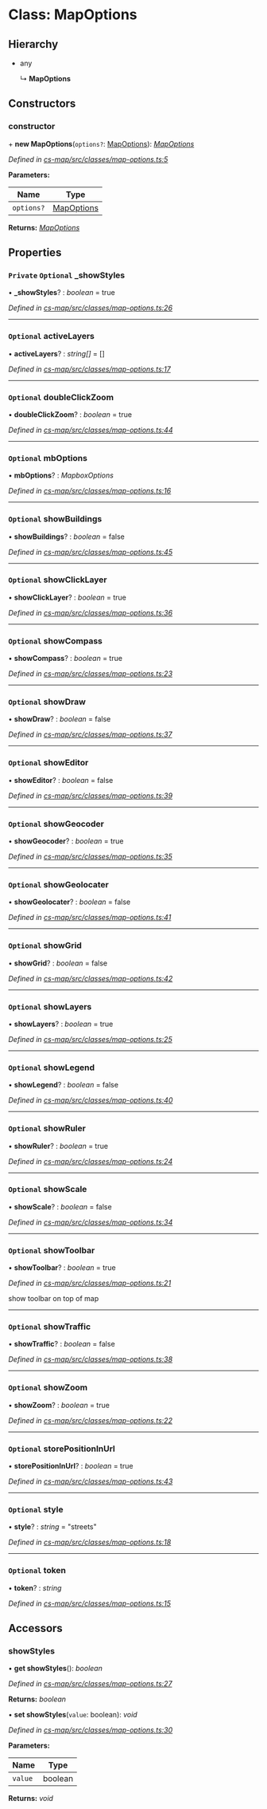 # Class: MapOptions

## Hierarchy

* any

  ↳ **MapOptions**

## Constructors

###  constructor

\+ **new MapOptions**(`options?`: [MapOptions](_cs_map_src_classes_map_options_.mapoptions.md)): *[MapOptions](_cs_map_src_classes_map_options_.mapoptions.md)*

*Defined in [cs-map/src/classes/map-options.ts:5](https://github.com/RichardHovenkamp/csnext/blob/0e0b9b29/packages/cs-map/src/classes/map-options.ts#L5)*

**Parameters:**

Name | Type |
------ | ------ |
`options?` | [MapOptions](_cs_map_src_classes_map_options_.mapoptions.md) |

**Returns:** *[MapOptions](_cs_map_src_classes_map_options_.mapoptions.md)*

## Properties

### `Private` `Optional` _showStyles

• **_showStyles**? : *boolean* = true

*Defined in [cs-map/src/classes/map-options.ts:26](https://github.com/RichardHovenkamp/csnext/blob/0e0b9b29/packages/cs-map/src/classes/map-options.ts#L26)*

___

### `Optional` activeLayers

• **activeLayers**? : *string[]* =  []

*Defined in [cs-map/src/classes/map-options.ts:17](https://github.com/RichardHovenkamp/csnext/blob/0e0b9b29/packages/cs-map/src/classes/map-options.ts#L17)*

___

### `Optional` doubleClickZoom

• **doubleClickZoom**? : *boolean* = true

*Defined in [cs-map/src/classes/map-options.ts:44](https://github.com/RichardHovenkamp/csnext/blob/0e0b9b29/packages/cs-map/src/classes/map-options.ts#L44)*

___

### `Optional` mbOptions

• **mbOptions**? : *MapboxOptions*

*Defined in [cs-map/src/classes/map-options.ts:16](https://github.com/RichardHovenkamp/csnext/blob/0e0b9b29/packages/cs-map/src/classes/map-options.ts#L16)*

___

### `Optional` showBuildings

• **showBuildings**? : *boolean* = false

*Defined in [cs-map/src/classes/map-options.ts:45](https://github.com/RichardHovenkamp/csnext/blob/0e0b9b29/packages/cs-map/src/classes/map-options.ts#L45)*

___

### `Optional` showClickLayer

• **showClickLayer**? : *boolean* = true

*Defined in [cs-map/src/classes/map-options.ts:36](https://github.com/RichardHovenkamp/csnext/blob/0e0b9b29/packages/cs-map/src/classes/map-options.ts#L36)*

___

### `Optional` showCompass

• **showCompass**? : *boolean* = true

*Defined in [cs-map/src/classes/map-options.ts:23](https://github.com/RichardHovenkamp/csnext/blob/0e0b9b29/packages/cs-map/src/classes/map-options.ts#L23)*

___

### `Optional` showDraw

• **showDraw**? : *boolean* = false

*Defined in [cs-map/src/classes/map-options.ts:37](https://github.com/RichardHovenkamp/csnext/blob/0e0b9b29/packages/cs-map/src/classes/map-options.ts#L37)*

___

### `Optional` showEditor

• **showEditor**? : *boolean* = false

*Defined in [cs-map/src/classes/map-options.ts:39](https://github.com/RichardHovenkamp/csnext/blob/0e0b9b29/packages/cs-map/src/classes/map-options.ts#L39)*

___

### `Optional` showGeocoder

• **showGeocoder**? : *boolean* = true

*Defined in [cs-map/src/classes/map-options.ts:35](https://github.com/RichardHovenkamp/csnext/blob/0e0b9b29/packages/cs-map/src/classes/map-options.ts#L35)*

___

### `Optional` showGeolocater

• **showGeolocater**? : *boolean* = false

*Defined in [cs-map/src/classes/map-options.ts:41](https://github.com/RichardHovenkamp/csnext/blob/0e0b9b29/packages/cs-map/src/classes/map-options.ts#L41)*

___

### `Optional` showGrid

• **showGrid**? : *boolean* = false

*Defined in [cs-map/src/classes/map-options.ts:42](https://github.com/RichardHovenkamp/csnext/blob/0e0b9b29/packages/cs-map/src/classes/map-options.ts#L42)*

___

### `Optional` showLayers

• **showLayers**? : *boolean* = true

*Defined in [cs-map/src/classes/map-options.ts:25](https://github.com/RichardHovenkamp/csnext/blob/0e0b9b29/packages/cs-map/src/classes/map-options.ts#L25)*

___

### `Optional` showLegend

• **showLegend**? : *boolean* = false

*Defined in [cs-map/src/classes/map-options.ts:40](https://github.com/RichardHovenkamp/csnext/blob/0e0b9b29/packages/cs-map/src/classes/map-options.ts#L40)*

___

### `Optional` showRuler

• **showRuler**? : *boolean* = true

*Defined in [cs-map/src/classes/map-options.ts:24](https://github.com/RichardHovenkamp/csnext/blob/0e0b9b29/packages/cs-map/src/classes/map-options.ts#L24)*

___

### `Optional` showScale

• **showScale**? : *boolean* = false

*Defined in [cs-map/src/classes/map-options.ts:34](https://github.com/RichardHovenkamp/csnext/blob/0e0b9b29/packages/cs-map/src/classes/map-options.ts#L34)*

___

### `Optional` showToolbar

• **showToolbar**? : *boolean* = true

*Defined in [cs-map/src/classes/map-options.ts:21](https://github.com/RichardHovenkamp/csnext/blob/0e0b9b29/packages/cs-map/src/classes/map-options.ts#L21)*

show toolbar on top of map

___

### `Optional` showTraffic

• **showTraffic**? : *boolean* = false

*Defined in [cs-map/src/classes/map-options.ts:38](https://github.com/RichardHovenkamp/csnext/blob/0e0b9b29/packages/cs-map/src/classes/map-options.ts#L38)*

___

### `Optional` showZoom

• **showZoom**? : *boolean* = true

*Defined in [cs-map/src/classes/map-options.ts:22](https://github.com/RichardHovenkamp/csnext/blob/0e0b9b29/packages/cs-map/src/classes/map-options.ts#L22)*

___

### `Optional` storePositionInUrl

• **storePositionInUrl**? : *boolean* = true

*Defined in [cs-map/src/classes/map-options.ts:43](https://github.com/RichardHovenkamp/csnext/blob/0e0b9b29/packages/cs-map/src/classes/map-options.ts#L43)*

___

### `Optional` style

• **style**? : *string* = "streets"

*Defined in [cs-map/src/classes/map-options.ts:18](https://github.com/RichardHovenkamp/csnext/blob/0e0b9b29/packages/cs-map/src/classes/map-options.ts#L18)*

___

### `Optional` token

• **token**? : *string*

*Defined in [cs-map/src/classes/map-options.ts:15](https://github.com/RichardHovenkamp/csnext/blob/0e0b9b29/packages/cs-map/src/classes/map-options.ts#L15)*

## Accessors

###  showStyles

• **get showStyles**(): *boolean*

*Defined in [cs-map/src/classes/map-options.ts:27](https://github.com/RichardHovenkamp/csnext/blob/0e0b9b29/packages/cs-map/src/classes/map-options.ts#L27)*

**Returns:** *boolean*

• **set showStyles**(`value`: boolean): *void*

*Defined in [cs-map/src/classes/map-options.ts:30](https://github.com/RichardHovenkamp/csnext/blob/0e0b9b29/packages/cs-map/src/classes/map-options.ts#L30)*

**Parameters:**

Name | Type |
------ | ------ |
`value` | boolean |

**Returns:** *void*
